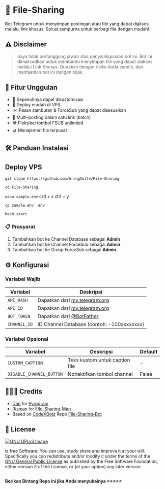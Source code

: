 # 📁 File-Sharing

Bot Telegram untuk menyimpan postingan atau file yang dapat diakses melalui link khusus. Solusi sempurna untuk berbagi file dengan mudah!


## ⚠️ Disclaimer
> Saya tidak bertanggung jawab atas penyalahgunaan bot ini.
> Bot ini dimaksudkan untuk membantu menyimpan file yang dapat diakses melalui Link Khusus.
> Gunakan dengan risiko Anda sendiri, dan manfaatkan bot ini dengan bijak.

## 🌟 Fitur Unggulan
- 💯 Sepenuhnya dapat dikustomisasi
- 🚀 Deploy mudah di VPS
- ✉️ Pesan sambutan & ForceSub yang dapat disesuaikan
- 🔗 Multi-posting dalam satu link (batch)
- 🛠 Fleksibel tombol FSUB unlimited
- 📊 Manajemen file terpusat

## 🛠 Panduan Instalasi

## Deploy VPS

`git clone https://github.com/ArangVolte/File-Sharing`

`cd File-Sharing`

`nano sample.env` crtl + x ctrl + y

`cp sample.env .env`

`bash start`


### 📋 Prasyarat
1. Tambahkan bot ke Channel Database sebagai **Admin**
2. Tambahkan bot ke Channel ForceSub sebagai **Admin**
3. Tambahkan bot ke Group ForceSub sebagai **Admin**

## ⚙️ Konfigurasi
### Variabel Wajib
| Variabel | Deskripsi |
|----------|-----------|
| `API_HASH` | Dapatkan dari [my.telegram.org](https://my.telegram.org) |
| `API_ID` | Dapatkan dari [my.telegram.org](https://my.telegram.org) |
| `BOT_TOKEN` | Dapatkan dari [@BotFather](https://t.me/BotFather) |
| `CHANNEL_ID` | ID Channel Database (contoh: -100xxxxxxxx) |

### Variabel Opsional
| Variabel | Deskripsi | Default |
|----------|-----------|---------|
| `CUSTOM_CAPTION` | Teks kustom untuk caption file | - |
| `DISABLE_CHANNEL_BUTTON` | Nonaktifkan tombol channel | False |

## 👨🏻‍💻 Credits

-  [Dan](https://github.com/delivrance) for [Pyrogram](https://github.com/pyrogram/pyrogram)
-  [Risman](https://github.com/mrismanaziz) for [File-Sharing-Man](https://github.com/mrismanaziz/File-Sharing-Man)
-  Based on [CodeXBotz](https://github.com/CodeXBotz) Repo [File-Sharing-Bot](https://github.com/CodeXBotz/File-Sharing-Bot)


## 📑 License
[![GNU GPLv3 Image](https://www.gnu.org/graphics/gplv3-127x51.png)](http://www.gnu.org/licenses/gpl-3.0.en.html)  

is free Software: You can use, study share and improve it at your
will. Specifically you can redistribute and/or modify it under the terms of the
[GNU General Public License](https://www.gnu.org/licenses/gpl.html) as
published by the Free Software Foundation, either version 3 of the License, or
(at your option) any later version. 

##

   **Berikan Bintang Repo ini jika Anda menyukainya ⭐⭐⭐⭐⭐**

